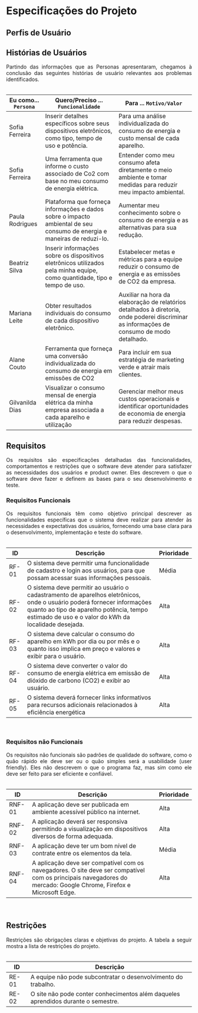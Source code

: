 # Especificações do Projeto

## Perfis de Usuário 
<div align="justify">






## Histórias de Usuários
<div align="justify">
Partindo das informações que as Personas apresentaram, chegamos à conclusão das seguintes histórias de usuário relevantes aos problemas identificados.
<br/><br/>
  
|Eu como... `Persona`| Quero/Preciso ... `Funcionalidade` |Para ... `Motivo/Valor`                 |
|--------------------|------------------------------------|----------------------------------------|
|Sofia Ferreira  | Inserir detalhes específicos sobre seus dispositivos eletrônicos, como tipo, tempo de uso e potência.    | Para uma análise individualizada do consumo de energia e custo mensal de cada aparelho.               |
|Sofia Ferreira  | Uma ferramenta que informe o custo associado de Co2 com base no meu consumo de energia elétrica.           | Entender como meu consumo afeta diretamente o meio ambiente e tomar medidas para reduzir meu impacto ambiental.               |
|Paula Rodrigues  | Plataforma que forneça informações e dados sobre o impacto ambiental de seu consumo de energia e maneiras de reduzi-lo.           | Aumentar meu conhecimento sobre o consumo de energia e as alternativas para sua redução.               |
|Beatriz Silva  | Inserir informações sobre os dispositivos eletrônicos utilizados pela minha equipe, como quantidade, tipo e tempo de uso.         | Estabelecer metas e métricas para a equipe reduzir o consumo de energia e as emissões de CO2 da empresa.               |
|Mariana Leite  | Obter resultados individuais do consumo de cada dispositivo eletrônico.     | Auxiliar na hora da elaboração de relatórios detalhados à diretoria, onde poderei discriminar as informações de consumo de modo detalhado.  |
|Alane Couto  | Ferramenta que forneça uma conversão individualizada do consumo de energia em emissões de CO2 | Para incluir em sua estratégia de marketing verde e atrair mais clientes.             |
|Gilvanilda Dias  | Visualizar o consumo mensal de energia elétrica da minha empresa associada a cada aparelho e utilização | Gerenciar melhor meus custos operacionais e identificar oportunidades de economia de energia para reduzir despesas.

</div>

## Requisitos
<div align="justify">
Os requisitos são especificações detalhadas das funcionalidades, comportamentos e restrições que o software deve atender para satisfazer as necessidades dos usuários e product owner. Eles descrevem o que o software deve fazer e definem as bases para o seu desenvolvimento e teste.
<br/>
</div>

### Requisitos Funcionais
<div align="justify">
Os requisitos funcionais têm como objetivo principal descrever as funcionalidades específicas que o sistema deve realizar para atender às necessidades e expectativas dos usuários, fornecendo uma base clara para o desenvolvimento, implementação e teste do software.
<br/><br/>

|     ID       |     Descrição                                                                                                                                                                     |     Prioridade    |
|--------------|-----------------------------------------------------------------------------------------------------------------------------------------------------------------------------------|-------------------|
|     RF-01    |     O sistema deve permitir uma funcionalidade de cadastro e login aos usuários, para que possam acessar suas informações pessoais.            |     Média          |
|     RF-02    |     O sistema deve permitir ao usuário o cadastramento de aparelhos eletrônicos, onde o usuário poderá fornecer informações quanto ao tipo de aparelho potência, tempo estimado de uso e o valor do kWh da localidade desejada.                                                                                                     |     Alta          |
|     RF-03    |     O sistema deve calcular o consumo do aparelho em kWh por dia ou por mês e o quanto isso implica em preço e valores e exibir para o usuário.                                                                                              |     Alta          |
|     RF-04    |     O sistema deve converter o valor do consumo de energia elétrica em emissão de dióxido de carbono (CO2) e exibir ao usuário.                                                                                                                        |     Alta          |
|     RF-05    |     O sistema deverá fornecer links informativos para recursos adicionais relacionados à eficiência energética                                                                                                               |     Alta          |
<br/>
</div>

### Requisitos não Funcionais
<div align="justify">
Os requisitos não funcionais são padrões de qualidade do software, como o quão rápido ele deve ser ou o quão simples será a usabilidade (user friendly). Eles não descrevem o que o programa faz, mas sim como ele deve ser feito para ser eficiente e confiável.
<br/><br/>

|     ID        |     Descrição                                                                               |     Prioridade    |
|---------------|--------------------------------------------------------------------------------------------------------------------------|-------------------|
|     RNF-01    |     A aplicação deve ser publicada em ambiente acessível público na internet.    |     Alta          |
|     RNF-02    |     A aplicação deverá ser responsiva permitindo a visualização em dispositivos diversos de forma adequada.                                                               |     Alta          |
|     RNF-03    |     A aplicação deve ter um bom nível de contrate entre os elementos da tela.                          |     Média         |
|     RNF-04    |     A aplicação deve ser compatível com os navegadores. O site deve ser compatível com os principais navegadores do mercado: Google Chrome, Firefox e Microsoft Edge.                                                                                 |     Alta       |

<br/>
</div>

## Restrições
<div align="justify">
Restrições são obrigações claras e objetivas do projeto. A tabela a seguir mostra a lista de restrições do projeto.
<br/><br/>

|     ID        |     Descrição                                                                                           |
|---------------|---------------------------------------------------------------------------------------------------------|
|     RE-01     |     A equipe   não pode subcontratar o desenvolvimento do trabalho.                                     |
|     RE-02     |     O site não pode   conter conhecimentos além daqueles aprendidos durante o semestre.                 |

<br/>
</div>



